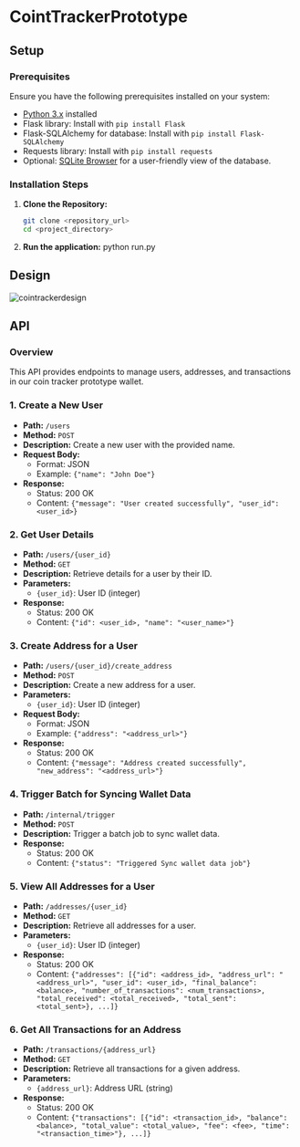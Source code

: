 # CointTrackerPrototype

## Setup

### Prerequisites
Ensure you have the following prerequisites installed on your system:

- [Python 3.x](https://www.python.org/downloads/) installed
- Flask library: Install with `pip install Flask`
- Flask-SQLAlchemy for database: Install with `pip install Flask-SQLAlchemy`
- Requests library: Install with `pip install requests`
- Optional: [SQLite Browser](https://sqlitebrowser.org/dl/) for a user-friendly view of the database.

### Installation Steps

1. **Clone the Repository:**
   ```bash
   git clone <repository_url>
   cd <project_directory>
2. **Run the application:**
  python run.py


## Design
![cointrackerdesign](https://github.com/alexyuan2424/CointTrackerPrototype/assets/32046087/50f8f317-b044-4c9e-aacd-c2d5e1ba2ea0)

## API

### Overview
This API provides endpoints to manage users, addresses, and transactions in our coin tracker prototype wallet.

### 1. Create a New User
- **Path:** `/users`
- **Method:** `POST`
- **Description:** Create a new user with the provided name.
- **Request Body:**
  - Format: JSON
  - Example: `{"name": "John Doe"}`
- **Response:**
  - Status: 200 OK
  - Content: `{"message": "User created successfully", "user_id": <user_id>}`

### 2. Get User Details
- **Path:** `/users/{user_id}`
- **Method:** `GET`
- **Description:** Retrieve details for a user by their ID.
- **Parameters:**
  - `{user_id}`: User ID (integer)
- **Response:**
  - Status: 200 OK
  - Content: `{"id": <user_id>, "name": "<user_name>"}`

### 3. Create Address for a User
- **Path:** `/users/{user_id}/create_address`
- **Method:** `POST`
- **Description:** Create a new address for a user.
- **Parameters:**
  - `{user_id}`: User ID (integer)
- **Request Body:**
  - Format: JSON
  - Example: `{"address": "<address_url>"}`
- **Response:**
  - Status: 200 OK
  - Content: `{"message": "Address created successfully", "new_address": "<address_url>"}`

### 4. Trigger Batch for Syncing Wallet Data
- **Path:** `/internal/trigger`
- **Method:** `POST`
- **Description:** Trigger a batch job to sync wallet data.
- **Response:**
  - Status: 200 OK
  - Content: `{"status": "Triggered Sync wallet data job"}`

### 5. View All Addresses for a User
- **Path:** `/addresses/{user_id}`
- **Method:** `GET`
- **Description:** Retrieve all addresses for a user.
- **Parameters:**
  - `{user_id}`: User ID (integer)
- **Response:**
  - Status: 200 OK
  - Content: `{"addresses": [{"id": <address_id>, "address_url": "<address_url>", "user_id": <user_id>, "final_balance": <balance>, "number_of_transactions": <num_transactions>, "total_received": <total_received>, "total_sent": <total_sent>}, ...]}`

### 6. Get All Transactions for an Address
- **Path:** `/transactions/{address_url}`
- **Method:** `GET`
- **Description:** Retrieve all transactions for a given address.
- **Parameters:**
  - `{address_url}`: Address URL (string)
- **Response:**
  - Status: 200 OK
  - Content: `{"transactions": [{"id": <transaction_id>, "balance": <balance>, "total_value": <total_value>, "fee": <fee>, "time": "<transaction_time>"}, ...]}`
